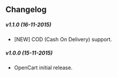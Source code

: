 Changelog
---

##### v1.1.0 (16-11-2015)
- [NEW] COD (Cash On Delivery) support.

##### v1.0.0 (15-11-2015)
- OpenCart initial release.
